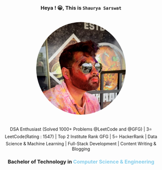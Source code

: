 <div style="text-align: center;">

### Heya ! 😀, This is **`Shaurya Sarswat`**

<img src="image.png" alt="Your Image" style="padding: 20px;border-radius: 50%; width: 290px; height: 300px;">

DSA Enthusiast (Solved 1000+ Problems @LeetCode and @GFG) | 3⭐️ LeetCode(Rating : 1547) | Top 2 Institute Rank GFG | 5⭐️ HackerRank | Data Science & Machine Learning | Full-Stack Development | Content Writing & Blogging

### Bachelor of Technology in <b style="color: skyblue"> Computer Science & Engineering </b>

</div>